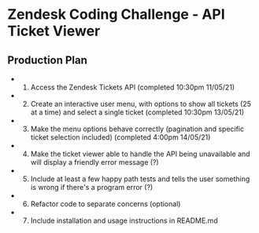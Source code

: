 # Zendesk Coding Challenge - API Ticket Viewer

## Production Plan

* 1. Access the Zendesk Tickets API (completed 10:30pm 11/05/21)

* 2. Create an interactive user menu, with options to show all tickets (25 at a time) and select a single ticket (completed 10:30pm 13/05/21)

* 3. Make the menu options behave correctly (pagination and specific ticket selection included) (completed 4:00pm 14/05/21)

* 4. Make the ticket viewer able to handle the API being unavailable and will display a friendly error message (?)

* 5. Include at least a few happy path tests and tells the user something is wrong if there's a program error (?)

* 6. Refactor code to separate concerns (optional)

* 7. Include installation and usage instructions in README.md
